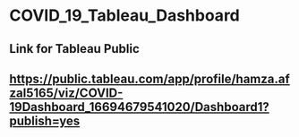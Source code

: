 # COVID_19_Tableau_Dashboard

## Link for Tableau Public 
## https://public.tableau.com/app/profile/hamza.afzal5165/viz/COVID-19Dashboard_16694679541020/Dashboard1?publish=yes

